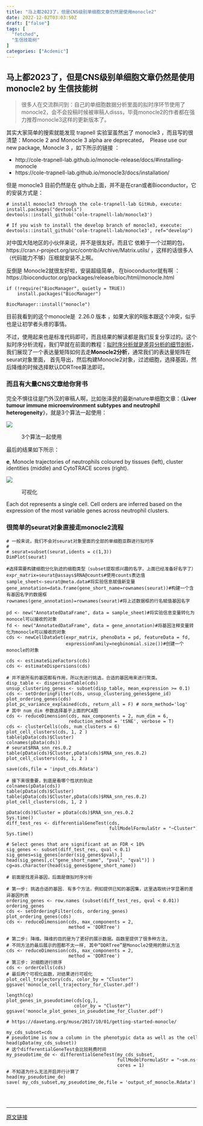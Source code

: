 ```yaml
---
title: "马上都2023了，但是CNS级别单细胞文章仍然是使用monocle2"
date: 2022-12-02T03:03:50Z
draft: ["false"]
tags: [
  "fetched",
  "生信技能树"
]
categories: ["Acdemic"]
---
```

马上都2023了，但是CNS级别单细胞文章仍然是使用monocle2 by 生信技能树
------
<div><section data-tool="mdnice编辑器" data-website="https://www.mdnice.com"><blockquote data-tool="mdnice编辑器"><p>很多人在交流群问到：自己的单细胞数据分析里面的拟时序环节使用了monocle2，会不会投稿时候被审稿人disss，毕竟monocle2的作者都在强力推荐monocle3这样的更新版本了。</p></blockquote><p data-tool="mdnice编辑器">其实大家简单的搜索就能发现 trapnell 实验室虽然出了 monocle3 ，而且写的很清楚：Monocle 2 and Monocle 3 alpha are deprecated，  Please use our new package, Monocle 3 ，如下所示的链接 ：</p><ul data-tool="mdnice编辑器"><li><section>http://cole-trapnell-lab.github.io/monocle-release/docs/#installing-monocle</section></li><li><section>https://cole-trapnell-lab.github.io/monocle3/docs/installation/</section></li></ul><p data-tool="mdnice编辑器">但是 monocle3 目前仍然是在 github上面，并不是在cran或者Bioconductor，它的安装方式是：</p><pre data-tool="mdnice编辑器"><span></span><code><span># install monocle3 through the cole-trapnell-lab GitHub, execute:</span><br>install.packages(<span>"devtools"</span>)<br>devtools::install_github(<span>'cole-trapnell-lab/monocle3'</span>)<br><br><span># If you wish to install the develop branch of monocle3, execute:</span><br>devtools::install_github(<span>'cole-trapnell-lab/monocle3'</span>, ref=<span>"develop"</span>)<br></code></pre><p data-tool="mdnice编辑器">对中国大陆地区的小伙伴来说，并不是很友好。而且它 依赖于一个过期的包，https://cran.r-project.org/src/contrib/Archive/Matrix.utils/ ，这样的话很多人（代码能力不够）压根就安装不上啊。</p><p data-tool="mdnice编辑器">反倒是 Monocle2就很友好啦，安装超级简单， 在bioconductor就有啊 ：https://bioconductor.org/packages/release/bioc/html/monocle.html</p><pre data-tool="mdnice编辑器"><span></span><code><span>if</span> (!require(<span>"BiocManager"</span>, quietly = TRUE))<br>    install.packages(<span>"BiocManager"</span>)<br><br>BiocManager::install(<span>"monocle"</span>)<br></code></pre><p data-tool="mdnice编辑器">目前我看到的这个monocle是  2.26.0 版本 ，如果大家的R版本跟这个冲突，似乎也是让初学者头疼的事情。</p><p data-tool="mdnice编辑器">不过，使用起来也是标准代码即可，而且结果的解读都是我们反复分享过的。这个拟时序分析流程，我们早就在前面的教程：<a href="https://mp.weixin.qq.com/s?__biz=MzAxMDkxODM1Ng==&amp;mid=2247509858&amp;idx=2&amp;sn=476461cd7b7b77febf32b14884bb7b6d&amp;scene=21#wechat_redirect" data-linktype="2">拟时序分析就是差异分析的细节剖析</a>，我们展现了一个表达量矩阵如何去走<strong>Monocle2分析</strong>，通常我们的表达量矩阵在seurat对象里面， 首先导出，然后构建Monocle2对象，过滤细胞，选择基因，然后降维的时候选择默认DDRTree算法即可。</p><h3 data-tool="mdnice编辑器"><span></span>而且有大量CNS文章给你背书<span></span></h3><p data-tool="mdnice编辑器">完全不惧往往是门外汉的审稿人啊，比如张泽民的最新nature单细胞文章：《<strong>Liver tumour immune microenvironment subtypes and neutrophil heterogeneity</strong>》，就是3个算法一起使用：</p><p><img data-galleryid="" data-ratio="0.6709677419354839" data-s="300,640" data-src="https://mmbiz.qpic.cn/mmbiz_png/cZNhZQ6j4wwR5OHF86mVuDsZMbd409KMaQF5AqiceqTOH1nQk57icg5ViaICraNdicQkbDCWrLSRDeBJJQy4AyaQNA/640?wx_fmt=png" data-type="png" data-w="930" src="https://mmbiz.qpic.cn/mmbiz_png/cZNhZQ6j4wwR5OHF86mVuDsZMbd409KMaQF5AqiceqTOH1nQk57icg5ViaICraNdicQkbDCWrLSRDeBJJQy4AyaQNA/640?wx_fmt=png"></p><figure data-tool="mdnice编辑器"><figcaption>3个算法一起使用</figcaption></figure><p data-tool="mdnice编辑器">最后的结果如下所示：</p><p data-tool="mdnice编辑器"><strong>e</strong>, Monocle trajectories of neutrophils coloured by tissues (left), cluster identities (middle) and CytoTRACE scores (right).</p><p><img data-galleryid="" data-ratio="0.47553516819571867" data-s="300,640" data-src="https://mmbiz.qpic.cn/mmbiz_png/cZNhZQ6j4wwR5OHF86mVuDsZMbd409KMI57ickk6TicuMicf5mbpNJWDNxERUBPibqUicficciaGPGAnkOhHSYwrAGQLw/640?wx_fmt=png" data-type="png" data-w="1308" src="https://mmbiz.qpic.cn/mmbiz_png/cZNhZQ6j4wwR5OHF86mVuDsZMbd409KMI57ickk6TicuMicf5mbpNJWDNxERUBPibqUicficciaGPGAnkOhHSYwrAGQLw/640?wx_fmt=png"></p><figure data-tool="mdnice编辑器"><figcaption>可视化</figcaption></figure><p data-tool="mdnice编辑器">Each dot represents a single cell. Cell orders are inferred based on the expression of the most variable genes across neutrophil clusters.</p><h3 data-tool="mdnice编辑器"><span></span>很简单的seurat对象直接走monocle2流程<span></span></h3><pre data-tool="mdnice编辑器"><span></span><code><span># 一般来说，我们不会对seurat对象里面的全部的单细胞亚群进行拟时序</span><br><span># </span><br><span># seurat=subset(seurat,idents = c(1,3))</span><br>DimPlot(seurat)<br><br><span>#选择需要构建细胞分化轨迹的细胞类型（subset提取感兴趣的名字，上面已经准备好名字了）</span><br>expr_matrix=seurat@assays$RNA@counts<span>#使用counts表达值</span><br>sample_sheet&lt;-seurat@meta.data<span>#将实验信息赋值新变量</span><br>gene_annotation=data.frame(gene_short_name=rownames(seurat))<span>#构建一个含有基因名字的数据框</span><br>rownames(gene_annotation)=rownames(seurat)<span>#将上述数据框的行名赋值基因名字</span><br><br>pd &lt;- new(<span>"AnnotatedDataFrame"</span>, data = sample_sheet)<span>#将实验信息变量转化为monocel可以接收的对象</span><br>fd &lt;- new(<span>"AnnotatedDataFrame"</span>, data = gene_annotation)<span>#将基因注释变量转化为monocle可以接收的对象</span><br>cds &lt;- newCellDataSet(expr_matrix, phenoData = pd, featureData = fd,<br>                      expressionFamily=negbinomial.size())<span>#创建一个monocle的对象</span><br> <br>cds &lt;- estimateSizeFactors(cds)<br>cds &lt;- estimateDispersions(cds) <br><br><span># 并不是所有的基因都有作用，所以先进行挑选，合适的基因用来进行聚类。</span><br>disp_table &lt;- dispersionTable(cds)<br>unsup_clustering_genes &lt;- subset(disp_table, mean_expression &gt;= <span>0.1</span>)<br>cds &lt;- setOrderingFilter(cds, unsup_clustering_genes$gene_id)<br>plot_ordering_genes(cds) <br>plot_pc_variance_explained(cds, return_all = <span>F</span>) <span># norm_method='log'</span><br><span># 其中 num_dim 参数选择基于上面的PCA图</span><br>cds &lt;- reduceDimension(cds, max_components = <span>2</span>, num_dim = <span>6</span>,<br>                       reduction_method = <span>'tSNE'</span>, verbose = <span>T</span>)<br>cds &lt;- clusterCells(cds, num_clusters = <span>6</span>) <br>plot_cell_clusters(cds, <span>1</span>, <span>2</span> )<br>table(pData(cds)$Cluster) <br>colnames(pData(cds)) <br><span># seurat$RNA_snn_res.0.2</span><br>table(pData(cds)$Cluster,pData(cds)$RNA_snn_res.0.2)<br>plot_cell_clusters(cds, <span>1</span>, <span>2</span> )<br><br>save(cds,file = <span>'input_cds.Rdata'</span>)<br><br><span># 接下来很重要，到底是看哪个性状的轨迹</span><br>colnames(pData(cds))<br>table(pData(cds)$Cluster)<br>table(pData(cds)$Cluster,pData(cds)$RNA_snn_res.0.2)<br>plot_cell_clusters(cds, <span>1</span>, <span>2</span> )<br><br>pData(cds)$Cluster = pData(cds)$RNA_snn_res.0.2<br>Sys.time()<br>diff_test_res &lt;- differentialGeneTest(cds,<br>                                      fullModelFormulaStr = <span>"~Cluster"</span>)<br>Sys.time()<br><br><span># Select genes that are significant at an FDR &lt; 10%</span><br>sig_genes &lt;- subset(diff_test_res, qval &lt; <span>0.1</span>)<br>sig_genes=sig_genes[order(sig_genes$pval),]<br>head(sig_genes[,c(<span>"gene_short_name"</span>, <span>"pval"</span>, <span>"qval"</span>)] ) <br>cg=as.character(head(sig_genes$gene_short_name))  <br><br><span># 前面是找差异基因，后面是做拟时序分析</span><br><br><span># 第一步: 挑选合适的基因. 有多个方法，例如提供已知的基因集，这里选取统计学显著的差异基因列表</span><br>ordering_genes &lt;- row.names (subset(diff_test_res, qval &lt; <span>0.01</span>))<br>ordering_genes<br>cds &lt;- setOrderingFilter(cds, ordering_genes)<br>plot_ordering_genes(cds)<br>cds &lt;- reduceDimension(cds, max_components = <span>2</span>,<br>                       method = <span>'DDRTree'</span>)<br><br><span># 第二步: 降维。降维的目的是为了更好的展示数据。函数里提供了很多种方法,</span><br><span># 不同方法的最后展示的图都不太一样, 其中“DDRTree”是Monocle2使用的默认方法</span><br>cds &lt;- reduceDimension(cds, max_components = <span>2</span>,<br>                       method = <span>'DDRTree'</span>)<br><span># 第三步: 对细胞进行排序</span><br>cds &lt;- orderCells(cds)<br><span># 最后两个可视化函数，对结果进行可视化</span><br>plot_cell_trajectory(cds, color_by = <span>"Cluster"</span>)  <br>ggsave(<span>'monocle_cell_trajectory_for_Cluster.pdf'</span>)<br><br>length(cg)<br>plot_genes_in_pseudotime(cds[cg,],<br>                         color_by = <span>"Cluster"</span>) <br>ggsave(<span>'monocle_plot_genes_in_pseudotime_for_Cluster.pdf'</span>)<br><br><span># https://davetang.org/muse/2017/10/01/getting-started-monocle/</span><br><br>my_cds_subset=cds<br><span># pseudotime is now a column in the phenotypic data as well as the cell state</span><br>head(pData(my_cds_subset))<br><span># 这个differentialGeneTest会比较耗费时间</span><br>my_pseudotime_de &lt;- differentialGeneTest(my_cds_subset,<br>                                         fullModelFormulaStr = <span>"~sm.ns(Pseudotime)"</span>,<br>                                         cores = <span>1</span>)<br><span># 不知道为什么无法开启并行计算了</span><br>head(my_pseudotime_de)<br>save( my_cds_subset,my_pseudotime_de,file = <span>'output_of_monocle.Rdata'</span>)<br> <br></code></pre></section><p><br></p><p><mp-style-type data-value="3"></mp-style-type></p></div>  
<hr>
<a href="https://mp.weixin.qq.com/s/ZthqULYx1zg2eB46y9rFuQ",target="_blank" rel="noopener noreferrer">原文链接</a>

